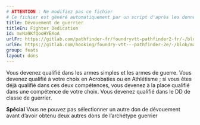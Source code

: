 ```yaml
---
# ATTENTION : Ne modifiez pas ce fichier
# Ce fichier est généré automatiquement par un script d'après les données du module Foundry VTT officiel et de sa traduction
title: Dévouement de guerrier
titleEn: Fighter Dedication
id: mvNa9KfQooHYEXoA
urlFr: https://gitlab.com/pathfinder-fr/foundryvtt-pathfinder2-fr/-/blob/master/data/feats/mvNa9KfQooHYEXoA.htm
urlEn: https://gitlab.com/hooking/foundry-vtt---pathfinder-2e/-/blob/master/packs/data/feats.db/fighter-dedication.json
group: feats
layout: dons
---
```

Vous devenez qualifié dans les armes simples et les armes de guerre. Vous devenez qualifié à votre choix en Acrobaties ou en Athlétisme ; si vous êtes déjà qualifié dans ces deux compétences, vous devenez à la place qualifié dans une compétence de votre choix. Vous devenez qualifié dans le DD de classe de guerrier.

**Spécial** Vous ne pouvez pas sélectionner un autre don de dévouement avant d’avoir obtenu deux autres dons de l’archétype guerrier


